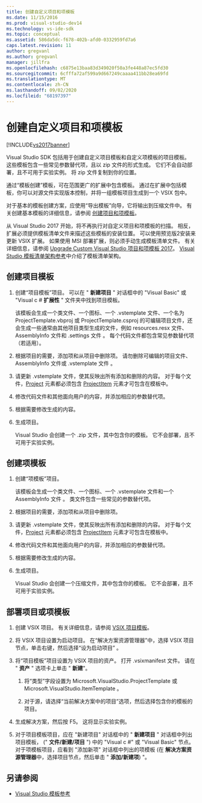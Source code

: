 ```yaml
---
title: 创建自定义项目和项模板
ms.date: 11/15/2016
ms.prod: visual-studio-dev14
ms.technology: vs-ide-sdk
ms.topic: conceptual
ms.assetid: 586da5dc-f678-402b-afd0-0332959fd7a6
caps.latest.revision: 11
author: gregvanl
ms.author: gregvanl
manager: jillfra
ms.openlocfilehash: c6875e13baa83d349020f50a3fe448a87ec5fd30
ms.sourcegitcommit: 6cfffa72af599a9d667249caaaa411bb28ea69fd
ms.translationtype: MT
ms.contentlocale: zh-CN
ms.lasthandoff: 09/02/2020
ms.locfileid: "68197397"
---
```

# <a name="creating-custom-project-and-item-templates"></a>创建自定义项目和项模板
[!INCLUDE[vs2017banner](../includes/vs2017banner.md)]

Visual Studio SDK 包括用于创建自定义项目模板和自定义项模板的项目模板。 这些模板包含一些常见参数替代项，且以 zip 文件的形式生成。 它们不会自动部署，且不可用于实验实例。 将 zip 文件复制到你的位置。

通过“模板创建”模板，可在范围更广的扩展中包含模板。 通过在扩展中包括模板，你可以对源文件实现版本控制，并将一组模板项目生成到一个 VSIX 包中。

对于基本的模板创建方案，应使用“导出模板”向导，它将输出到压缩文件中。 有关创建基本模板的详细信息，请参阅 [创建项目和项模板](../ide/creating-project-and-item-templates.md)。

从 Visual Studio 2017 开始，将不再执行对自定义项目和项模板的扫描。 相反，扩展必须提供模板清单文件来描述这些模板的安装位置。 可以使用预览版2安装来更新 VSIX 扩展。 如果使用 MSI 部署扩展，则必须手动生成模板清单文件。 有关详细信息，请参阅 [Upgrade Custom Visual Studio 项目和项模板 2017](/visualstudio/extensibility/upgrading-custom-project-and-item-templates-for-visual-studio-2017?view=vs-2015)。 [Visual Studio 模板清单架构参考](/visualstudio/extensibility/visual-studio-template-manifest-schema-reference)中介绍了模板清单架构。

## <a name="create-a-project-template"></a>创建项目模板

1. 创建“项目模板”项目。 可以在 " **新建项目** " 对话框中的 "Visual Basic" 或 "Visual c # **扩展性** " 文件夹中找到项目模板。

     该模板会生成一个类文件、一个图标、一个 .vstemplate 文件、一个名为 ProjectTemplate.vbproj 或 ProjectTemplate.csproj 的可编辑项目文件，还会生成一些通常由其他项目类型生成的文件，例如 resources.resx 文件、AssemblyInfo 文件和 .settings 文件     。 每个代码文件都包含常见参数替代项（若适用）。

2. 根据项目的需要，添加项和从项目中删除项。 请勿删除可编辑的项目文件、AssemblyInfo 文件或 .vstemplate 文件 。

3. 请更新 .vstemplate 文件，使其反映出所有添加和删除的内容。 对于每个文件，[Project](../extensibility/project-element-visual-studio-templates.md) 元素都必须包含 [ProjectItem](../extensibility/projectitem-element-visual-studio-item-templates.md) 元素才可包含在模板中。

4. 修改代码文件和其他面向用户的内容，并添加相应的参数替代项。

5. 根据需要修改生成的内容。

6. 生成项目。

     Visual Studio 会创建一个 .zip 文件，其中包含你的模板。 它不会部署，且不可用于实验实例。

## <a name="create-an-item-template"></a>创建项模板

1. 创建“项模板”项目。

     该模板会生成一个类文件、一个图标、一个 .vstemplate 文件和一个 AssemblyInfo 文件 。 类文件包含一些常见的参数替代项。

2. 根据项目的需要，添加项和从项目中删除项。

3. 请更新 .vstemplate 文件，使其反映出所有添加和删除的内容。 对于每个文件，[Project](../extensibility/project-element-visual-studio-templates.md) 元素都必须包含 [ProjectItem](../extensibility/projectitem-element-visual-studio-item-templates.md) 元素才可包含在模板中。

4. 修改代码文件和其他面向用户的内容，并添加相应的参数替代项。

5. 根据需要修改生成的内容。

6. 生成项目。

     Visual Studio 会创建一个压缩文件，其中包含你的模板。 它不会部署，且不可用于实验实例。

## <a name="deploy-the-project-or-item-template"></a>部署项目或项模板

1. 创建 VSIX 项目。 有关详细信息，请参阅 [VSIX 项目模板](../extensibility/vsix-project-template.md)。

2. 将 VSIX 项目设置为启动项目。 在“解决方案资源管理器”中，选择 VSIX 项目节点，单击右键，然后选择“设为启动项目” 。

3. 将“项目模板”项目设置为 VSIX 项目的资产。 打开 .vsixmanifest 文件。 请在 " **资产** " 选项卡上单击 " **新建**"。

    1. 将“类型”字段设置为 Microsoft.VisualStudio.ProjectTemplate 或 Microsoft.VisualStudio.ItemTemplate  。

    2. 对于源，请选择“当前解决方案中的项目”选项，然后选择包含你的模板的项目。

4. 生成解决方案，然后按 F5。 这将显示实验实例。

5. 对于项目模板项目，应在 "新建项目" 对话框中的 " **新建项目** " 对话框中列出项目模板， (" **文件/新建/项目** ") 中的 "Visual c #" 或 "Visual Basic" 节点。 对于项模板项目，应看到 "添加新项" 对话框中列出的项模板 (在 **解决方案资源管理器**中，选择项目节点，然后单击 " **添加/新建项**) "。

## <a name="see-also"></a>另请参阅

- [Visual Studio 模板参考](../ide/visual-studio-template-reference.md)